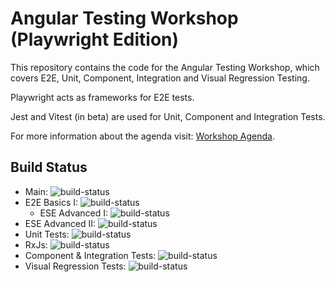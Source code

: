 # Angular Testing Workshop (Playwright Edition)

This repository contains the code for the Angular Testing Workshop, which covers E2E, Unit, Component, Integration and Visual Regression Testing.

Playwright acts as frameworks for E2E tests.

Jest and Vitest (in beta) are used for Unit, Component and Integration Tests.

For more information about the agenda visit: [Workshop Agenda](https://www.angulararchitects.io/en/training/professional-angular-testing-playwright-edition/).

## Build Status

- Main: ![build-status](https://github.com/rainerhahnekamp/eternal/actions/workflows/build.yml/badge.svg?branch=main-testing-playwright) 
- E2E Basics I: ![build-status](https://github.com/rainerhahnekamp/eternal/actions/workflows/build.yml/badge.svg?branch=testing-playwright-01-e2e-basics-solution)
  - ESE Advanced I: ![build-status](https://github.com/rainerhahnekamp/eternal/actions/workflows/build.yml/badge.svg?branch=testing-playwright-02a-e2e-advanced-i-solution)
- ESE Advanced II: ![build-status](https://github.com/rainerhahnekamp/eternal/actions/workflows/build.yml/badge.svg?branch=testing-playwright-02b-e2e-advanced-ii-solution)
- Unit Tests: ![build-status](https://github.com/rainerhahnekamp/eternal/actions/workflows/build.yml/badge.svg?branch=testing-playwright-03-unit-tests-async-mock-solution)
- RxJs: ![build-status](https://github.com/rainerhahnekamp/eternal/actions/workflows/build.yml/badge.svg?branch=testing-playwright-04-unit-tests-rxjs-solution)
- Component & Integration Tests: ![build-status](https://github.com/rainerhahnekamp/eternal/actions/workflows/build.yml/badge.svg?branch=testing-playwright-05-component-integration-tests-solution)
- Visual Regression Tests: ![build-status](https://github.com/rainerhahnekamp/eternal/actions/workflows/build.yml/badge.svg?branch=testing-playwright-06-visual-regression-starter)


